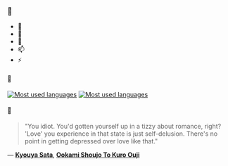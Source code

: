 ### 👋

- 🔭
- 🌱
- 💬
- 📫
- ⚡

#### 🧏

[![Most used languages](https://github-readme-stats-aynah.vercel.app/api/top-langs/?username=aynh&theme=solarized-dark&langs_count=6&layout=compact&hide_title=true)](https://github.com/anuraghazra/github-readme-stats#gh-dark-mode-only)
[![Most used languages](https://github-readme-stats-aynah.vercel.app/api/top-langs/?username=aynh&theme=solarized-light&langs_count=6&layout=compact&hide_title=true)](https://github.com/anuraghazra/github-readme-stats#gh-light-mode-only)

#### 💬

> "You idiot. You'd gotten yourself up in a tizzy about romance, right? 'Love' you experience in that state is just self-delusion. There's no point in getting depressed over love like that."

&mdash; [**Kyouya Sata**](https://myanimelist.net/character.php?q=Kyouya%20Sata&cat=character), [**Ookami Shoujo To Kuro Ouji**](https://myanimelist.net/search/all?q=Ookami%20Shoujo%20To%20Kuro%20Ouji&cat=all)
